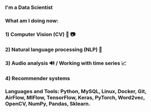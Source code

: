### I'm a Data Scientist

### What am I doing now:
### 1) Computer Vision (CV) 🎥 📷
### 2) Natural language processing (NLP) 📝
### 3) Audio analysis 🔊 / Working with time series 📈
### 4) Recommender systems 

### Languages and Tools: Python, MySQL, Linux, Docker, Git, AirFlow, MlFlow, TensorFlow, Keras, PyTorch, Word2vec, OpenCV, NumPy, Pandas, Sklearn. 
